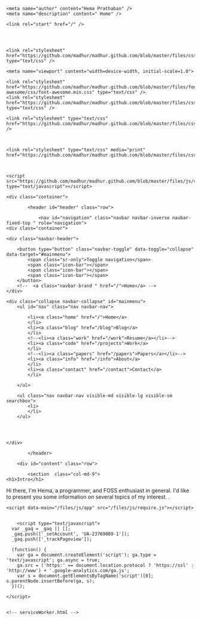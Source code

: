 <html lang="en">
    <head>
        <title>Home &#8211; Hema Prathaban</title>
    

    <meta name="author" content="Hema Prathaban" />
    <meta name="description" content=" Home" />

    <link rel="start" href="/" />

   
   

    <link rel="stylesheet" href="https://github.com/madhur/madhur.github.com/blob/master/files/css/bootstrap.min.css" type="text/css" />

    <meta name="viewport" content="width=device-width, initial-scale=1.0">

    <link rel="stylesheet" href="https://github.com/madhur/madhur.github.com/blob/master/files/font-awesome/css/font-awesome.min.css" type="text/css" />
    <link rel="stylesheet" href="https://github.com/madhur/madhur.github.com/blob/master/files/css/jquery.fancybox.css" type="text/css" />

    <link rel="stylesheet" type="text/css" href="https://github.com/madhur/madhur.github.com/blob/master/files/css/styles.css" />
    
    

    <link rel="stylesheet" type="text/css" media="print" href="https://github.com/madhur/madhur.github.com/blob/master/files/css/print.css">

     
   
    <script src="https://github.com/madhur/madhur.github.com/blob/master/files/js/vendor/pace.min.js" type="text/javascript"></script>
</head>

<body>

    <div class="container">
       
            <header id="header" class="row">

                <nav id="navigation" class="navbar navbar-inverse navbar-fixed-top " role="navigation">
    <div class="container">

    <div class="navbar-header">

        <button type="button" class="navbar-toggle" data-toggle="collapse" data-target="#mainmenu">
            <span class="sr-only">Toggle navigation</span>
            <span class="icon-bar"></span>
            <span class="icon-bar"></span>
            <span class="icon-bar"></span>
        </button>
        <!--  <a class="navbar-brand " href="/">Home</a> -->
    </div>

    <div class="collapse navbar-collapse" id="mainmenu">
        <ul id="nav" class="nav navbar-nav">
            
            <li><a class="home" href="/">Home</a>
            </li>
            <li><a class="blog" href="/blog">Blog</a>
            </li>
            <!--<li><a class="work" href="/work">Resume</a></li>-->
            <li><a class="code" href="/projects">Work</a>
            </li>
            <!--<li><a class="papers" href="/papers">Papers</a></li>-->
            <li><a class="info" href="/info">About</a>
            </li>
            <li><a class="contact" href="/contact">Contact</a>
            </li>

        </ul>

        <ul class="nav navbar-nav visible-md visible-lg visible-sm searchbox">
            <li>
            </li>
        </ul>




    </div>

</div>
</nav>


            </header>
       
        <div id="content" class="row">

            <section  class="col-md-9">
	<h1>Intro</h1>

<p>Hi there, I&#39;m Hema, a programmer, and FOSS enthusiast in general.  I&#39;d like to present you some information on several topics of my interest. .</p>
</section>
</div>

<div class="c"></div>
	

	



	

</div>


    <script data-main="/files/js/app" src="/files/js/require.js"></script>

    
        <script type="text/javascript">
	  var _gaq = _gaq || [];
	  _gaq.push(['_setAccount', 'UA-23769089-1']);
	  _gaq.push(['_trackPageview']);

	  (function() {
		var ga = document.createElement('script'); ga.type = 'text/javascript'; ga.async = true;
		ga.src = ('https:' == document.location.protocol ? 'https://ssl' : 'http://www') + '.google-analytics.com/ga.js';
		var s = document.getElementsByTagName('script')[0]; s.parentNode.insertBefore(ga, s);
	  })();

	</script>
    

    <!-- serviceWorker.html -->
<script>
if ('serviceWorker' in navigator) {
    navigator.serviceWorker.register('/serviceWorker.js').then(function(reg) {
        if (!reg.installing) return;
        console.log("[*] ServiceWorker is installing...");

        var worker = reg.installing;
        worker.addEventListener('statechange', function() {
            if (worker.state == 'redundant') {
                console.log('[*] Install failed');
            }
            if (worker.state == 'installed') {
                console.log('[*] Install successful!');
            }
        });
    });
}

</script>

</body>

</html>
